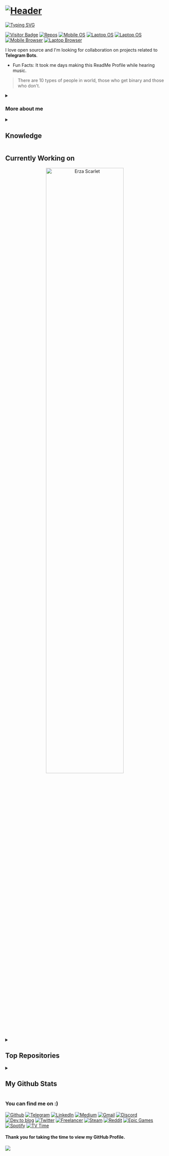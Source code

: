 # [![Header](https://capsule-render.vercel.app/api?type=waving&color=gradient&customColorList=6,30&section=footer&reversal=false&height=250&text=Howdy%21&textBg=false&animation=fadeIn&fontSize=40&fontAlign=50&fontAlignY=55&desc=Welcome%20to%20my%20GitHub%20Profile%20OwO%2E&descSize=25&descAlign=50&descAlignY=70&rotate=0&stroke=000000&strokeWidth=0)](https://github.com/kyechan99/capsule-render)


<An anime GIF>
<!--
![Code Time](https://img.shields.io/endpoint?style=flat&url=https://codetime-api.datreks.com/badge/339?logoColor=white%26project=%26recentMS=0%26showProject=false)
-->

[![Typing SVG](https://readme-typing-svg.herokuapp.com/?lines=Hello+there%2C+my+name+is+Kshitij.;I'm+a+17+years+old+(Single%F0%9F%8C%9D)+boy.;I'm+a+self+taught+coder+from+India.;Fancy+seeing+you+here...&height=40&width=400&size=20&font=Arima+Madurai&color=36BCF7&background=00000000&center=true&vCenter=true&multiline=false&duration=5000)](https://git.io/typing-svg)

[![Visitor Badge](https://visitor-badge-reloaded.herokuapp.com/badge?page_id=Kshitij07-Pro.Kshitij07-Pro&color=800080&lcolor=808080&style=flat&text=Views&logo=github&logoColor=FFFFFF&cache=on)](https://github.com/Nathan13888/VisitorBadgeReloaded)
[![Repos](https://custom-icon-badges.herokuapp.com/badge/Repos-14-E34A86.svg?style=flat&logoColor=white&logo=repo)](https://github.com/Kshitij07-Pro?tab=repositories)
[![Mobile OS](https://img.shields.io/badge/OS-Android-3DDC84.svg?style=flat&logo=android&logoColor=white)](https://www.android.com/)
[![Laptop OS](https://img.shields.io/badge/OS-Windows-0078D6.svg?style=flat&logo=windows&logoColor=white)](https://www.microsoft.com/windows)
[![Laptop OS](https://img.shields.io/badge/OS-Linux-FCC624.svg?style=flat&logo=linux&logoColor=white)](https://www.linux.org/)
[![Mobile Browser](https://img.shields.io/badge/Browser-Chrome-4285F4.svg?style=flat&logo=google-chrome&logoColor=white)](https://www.google.com/chrome/)
[![Laptop Browser](https://img.shields.io/badge/Browser-Tor-7D4698.svg?style=flat&logo=tor-browser&logoColor=white)](https://www.torproject.org/)
[![]()]()

I love open source and I'm looking for collaboration on projects related to <b>Telegram Bots</b>.
- Fun Facts: It took me days making this ReadMe Profile while hearing music.
> There are 10 types of people in world, those who get binary and those who don't.

<details>
<summary> <h3> More about me </h3> </summary>
<li> I'm currently learning Python and <b>Pyrogram</b> </li>
<li> My hobbies are Coding, Watching Anime, Gaming and Playing Football (Neighbour Champion XD). </li>
<li> I'm special because; My first line of code wasn't "Hello World!" XD Jokes aside, my speciality is that I can solve 7 different type of Cubes. :sunglasses: </li>

➥ My Top 5 Favourite Animes:-
1. Your Lie in April
2. Death Note
3. Classroom of the Elite
4. Rascal doesn't Dream of Bunny Girl Senpai
5. Demon Slayer
</details>

<details>
<summary> <h2> Knowledge </h2> </summary>

Languages I've learnt and tools I work with:-

<a href="https://code.visualstudio.com/" target="blank"> <img alt="Visual Studio Code" src="https://img.shields.io/badge/Editor-VS Code-0078d7.svg?style=flat-square&logo=visual-studio-code&logoColor=white" /> </a>
<a href="https://www.python.org/" target="blank"> <img alt="Python" src="https://img.shields.io/badge/Language-Python-3670A0.svg?style=flat-square&logo=python&logoColor=ffdd54" /> </a>
<a href="https://pyrogram.org/" target="blank"> <img alt="Python Library" src="https://docs.pyrogram.org/_static/pyrogram.png" width="13px"/> </a>
<a href="https://aka.ms/terminal" target="blank"> <img alt="Windows Terminal" src="https://img.shields.io/badge/Terminal%20Emulator-Windows%20Termimal-black.svg?style=flat-square&logo=windowsterminal&logoColor=white" /> </a>
<a href="https://www.mysql.com/" target="blank"> <img alt="MySQL" src="https://img.shields.io/badge/Database-MySQL-%2300f.svg?style=flat-square&logo=mysql&logoColor=white" /> </a>
<a href="https://www.heroku.com/" target="blank"> <img alt="Heroku" src="https://img.shields.io/badge/Hosting Platform-Heroku-%23430098.svg?style=flat-square&logo=heroku&logoColor=white" /> </a>
<a href="https://www.json.org/" target="blank"> <img alt="JSON" src="https://img.shields.io/badge/Data%20Interchange%20Format-JSON-black.svg?style=flat-square&logo=json&logoColor=white" /> </a>
<a href="https://en.m.wikipedia.org/wiki/Shell_script" target="blank"> <img alt="Shell Script" src="https://img.shields.io/badge/Executable%20Program-Shell%20Script-%23121011.svg?style=flat-square &logo=gnu-bash&logoColor=white" /> </a>
<a href="https://git-scm.com/" target="blank"> <img alt="Git" src="https://img.shields.io/badge/Version%20Control-Git-%23F05033.svg?style=flat-square &logo=git&logoColor=white" /> </a>
<a href="https://daringfireball.net/projects/markdown/" target="blank"> <img alt="Markdown" src="https://img.shields.io/badge/Markup Language-Markdown-%23000000.svg?style=flat-square&logo=markdown&logoColor=white" /> </a>
<a href="https://www.cloudflare.com/" target="blank"> <img alt="Cloudflare" src="https://img.shields.io/badge/Proxy & Hosting-Cloudflare-F38020.svg?style=flat-square&logo=Cloudflare&logoColor=white" /> </a>

I'm interested in learning at some point:-

<a href="https://graphql.org/" target="blank"> <img alt="GraphQL" src="https://img.shields.io/badge/Manipulation Lang for APIs-GraphQL-E10098.svg?style=flat-square&logo=graphql&logoColor=white" /> </a>
<a href="https://www.djangoproject.com/" target="blank"> <img alt="Django" src="https://img.shields.io/badge/Python Web Framework-Django-%23092E20.svg?style=flat-square&logo=django&logoColor=white" /> </a>
<a href="https://atom.io/" target="blank"> <img alt="Atom" src="https://img.shields.io/badge/Editor-Atom-%2366595C.svg?style=flat-square&logo=atom&logoColor=white" /> </a>
<a href="https://www.javascript.com/" target="blank"> <img alt="JavaScript" src="https://img.shields.io/badge/Programming Lang-JavaScript-%23323330.svg?style=flat-square&logo=javascript&logoColor=%23F7DF1E" /> </a>
<a href="https://html.com/html5/" target="blank"> <img alt="HTML5" src="https://img.shields.io/badge/Markup Lang-HTML5-%23E34F26.svg?style=flat-square&logo=html5&logoColor=white" /> </a>
<a href="https://www.w3.org/TR/CSS/#css" target="blank"> <img alt="CSS3" src="https://img.shields.io/badge/Style Sheet Lang-CSS3-%231572B6.svg?style=flat-square&logo=css3&logoColor=white" /> </a>
<a href="https://getbootstrap.com/" target="blank"> <img alt="Bootstrap" src="https://img.shields.io/badge/Front End Framework-Bootstrap-%23563D7C.svg?style=flat-square&logo=bootstrap&logoColor=white" /> </a>
<a href="https://www.docker.com/" target="blank"> <img alt="Docker" src="https://img.shields.io/badge/Platform-Docker-%230db7ed.svg?style=flat-square&logo=docker&logoColor=white" /> </a>
<a href="https://www.postgresql.org/" target="blank"> <img alt="PostgreSQL" src="https://img.shields.io/badge/Database-PostgreSQL-%23316192.svg?style=flat-square&logo=postgresql&logoColor=white" /> </a>
<a href="https://www.mongodb.com/" target="blank"> <img alt="MongoDB" src="https://img.shields.io/badge/Database-MongoDB-%234ea94b.svg?style=flat-square&logo=mongodb&logoColor=white" /> </a>
<a href="https://aws.amazon.com/" target="blank"> <img alt="Amazon AWS" src="https://img.shields.io/badge/Cloud Computing-AWS-%23FF9900.svg?style=flat-square&logo=amazon-aws&logoColor=white" /> </a>
<a href="https://azure.microsoft.com/" target="blank"> <img alt="Microsoft Azure" src="https://img.shields.io/badge/Cloud Computing-Azure-%230072C6.svg?style=flat-square&logo=microsoftazure&logoColor=white" /> </a>
<a href="https://www.digitalocean.com/" target="blank"> <img alt="Digital Ocean" src="https://img.shields.io/badge/Cloud Computing-DigitalOcean-%230167ff.svg?style=flat-square&logo=digitalOcean&logoColor=white" /> </a>
<a href="https://cloud.google.com/" target="blank"> <img alt="GoogleCloud" src="https://img.shields.io/badge/Cloud Computing Services-GoogleCloud-%234285F4.svg?style=flat-square&logo=google-cloud&logoColor=white" /> </a>
<a href="https://wordpress.com/" target="blank"> <img alt="Word Press" src="https://img.shields.io/badge/Designing%20Software-Word%20Press-blue.svg?style=flat-square&logo=wordpress&logoColor=white" /> </a>
</details>

## Currently Working on
<p align="center">
<a href="https://github.com/Kshitij07-Pro/ErzaScarlet" target="blank"> <img alt="Erza Scarlet" src="https://github-readme-stats.vercel.app/api/pin/?username=Kshitij07-Pro&repo=ErzaScarlet&bg_color=0,ea6161,ffc64d,fffc4d,52fa5a&theme=graywhite&hide_border=false&show_owner=true" width="70%" /> </a>
</p>

<details>
<summary> <h2> Top Repositories </h2> </summary>
<p align="center">
<a href="https://github.com/Kshitij07-Pro/ErzaScarlet" target="blank"> <img alt="Erza Scarlet" src="https://github-readme-stats.vercel.app/api/pin/?username=Kshitij07-Pro&repo=ErzaScarlet&bg_color=0,1ED760,00AEFF,ff64da&theme=graywhite&hide_border=false&show_owner=true" width="49%"/> </a> <a href="https://github.com/Kshitij07-Pro/ErzaScarlet" target="blank"> <img alt="Erza Scarlet" src="https://github-readme-stats.vercel.app/api/pin/?username=Kshitij07-Pro&repo=ErzaScarlet&bg_color=0,ff64da,00AEFF,1ED760&theme=graywhite&hide_border=false&show_owner=true" width="49%"/> </a>
</p>
</details>

<details>
<summary> <h2> My Github Stats </h2> </summary>
<p align="center">
<a href="https://github.com/anuraghazra/github-readme-stats" target="blank"> <img alt="Github Stats" src="https://github-readme-stats.vercel.app/api?username=Kshitij07-Pro&theme=jolly&hide_border=false&hide_title=true&hide=issues&show_icons=true&count_private=true&include_all_commits=true" width="70%"/> </a>
<a href="https://github.com/DenverCoder1/github-readme-streak-stats" target="blank"> <img alt="GitHub Streaks" src="https://github-readme-streak-stats.herokuapp.com?user=Kshitij07-Pro&theme=jolly&hide_border=false&stroke=&date_format=d%20F%5B%2C%20Y%5D&type=svg" width="49%"/> </a>
<a href="https://github.com/anuraghazra/github-readme-stats" target="blank"> <img alt="Top Languages" src="https://github-readme-stats.vercel.app/api/top-langs/?username=Kshitij07-Pro&theme=jolly&hide_border=false&exclude_repo=TorToolkitX-deployed,slam-before-qbit&langs_count=6&layout=compact" width="49%"/> </a>
</p>
> NOTE: Top languages does not indicate my skill level or anything like that. It is just a metric of which languages have been hosted by me on GitHub based on the usage across repositories.
</details>

### You can find me on :)
[![Github](https://img.shields.io/badge/GitHub-%23121011.svg?style=for-the-badge&logo=github&logoColor=white)](https://github.com/Kshitij07-Pro)
[![Telegram](https://img.shields.io/badge/Telegram-2CA5E0.svg?style=for-the-badge&logo=telegram&logoColor=white)](https://t.me/xitij2049)
[![LinkedIn](https://img.shields.io/badge/linkedin-%230077B5.svg?style=for-the-badge&logo=linkedin&logoColor=white)]()
[![Medium](https://img.shields.io/badge/Medium-12100E.svg?style=for-the-badge&logo=medium&logoColor=white)](https://medium.com/@kshitij2049)
[![Gmail](https://img.shields.io/badge/Gmail-D14836.svg?style=for-the-badge&logo=gmail&logoColor=white)](mailto:kshitijbestfootballer@gmail.com)
[![Discord](https://img.shields.io/badge/%3CServer%3E-%237289DA.svg?style=for-the-badge&logo=discord&logoColor=white)]()
[![Dev.to blog](https://img.shields.io/badge/dev.to-0A0A0A.svg?style=for-the-badge&logo=dev.to&logoColor=white)](https://dev.to/kshitij07)
[![Twitter](https://img.shields.io/badge/Twitter-%231DA1F2.svg?style=for-the-badge&logo=Twitter&logoColor=white)](https://twitter.com/kshitij2049/)
[![Freelancer](https://img.shields.io/badge/Freelancer-29B2FE.svg?style=for-the-badge&logo=Freelancer&logoColor=white)]()
[![Steam](https://img.shields.io/badge/Steam-%23000000.svg?style=for-the-badge&logo=steam&logoColor=white)](https://steamcommunity.com/profiles/76561199166330915/)
[![Reddit](https://img.shields.io/badge/Reddit-%23FF4500.svg?style=for-the-badge&logo=Reddit&logoColor=white)](https://www.reddit.com/user/kshitij2049/)
[![Epic Games](https://img.shields.io/badge/EpicGames-%23313131.svg?style=for-the-badge&logo=epicgames&logoColor=white)]()
[![Spotify](https://img.shields.io/badge/Spotify-1ED760.svg?style=for-the-badge&logo=spotify&logoColor=white)](https://open.spotify.com/user/t3np92csq1f2866dt6zjjm0b3?si=qa6HGMw3RGaxxMO9u5sxLQ&utm_source=copy-link)
[![TV Time](https://img.shields.io/badge/TV%20Time-yellow.svg?style=for-the-badge&logo=tvtime&logoColor=white)](https://tvtime.com/r/2oTAf)

#### Thank you for taking the time to view my GitHub Profile.
![](https://c.tenor.com/vgS3-AbN_cEAAAAC/naruto-uzumaki-anime.gif)


<!-- Resources
[![ANY_TEXT](URL_TO_YOUR_IMAGE)](URL_REDIRECT)
<a href="URL_REDIRECT" target="blank"> <img alt"ANY_TEXT" align="left/center/right" src="URL_TO_YOUR_IMAGE" height="50" width="200"> </a>
https://github.com/kyechan99/capsule-render
https://github.com/DenverCoder1/readme-typing-svg
https://fonts.google.com/
https://github.com/ikatyang/emoji-cheat-sheet#hands
https://marketing.istockphoto.com/blog/hex-colors-guide/
https://github.com/jwenjian/visitor-badge
https://github.com/Nathan13888/VisitorBadgeReloaded
https://shields.io/
https://ileriayo.github.io/markdown-badges/
https://github.com/DenverCoder1/custom-icon-badges
https://github.com/anuraghazra/github-readme-stats
https://github.com/DenverCoder1/github-readme-streak-stats
| <a href="URL_REDIRECT"><img align="center" src="URL_TO_YOUR_IMAGE" alt="Anurag's github stats" /></a> | <a href="URL_REDIRECT"><img align="center" src="URL_TO_YOUR_IMAGE" /></a> |
| ------------- | ------------- |
-->
